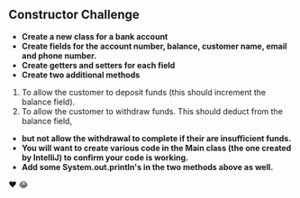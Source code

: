 ## Constructor Challenge

- **Create a new class for a bank account**
- **Create fields for the account number, balance, customer name, email and phone number.**
- **Create getters and setters for each field**
- **Create two additional methods**
 1. To allow the customer to deposit funds (this should increment the balance field).
 2. To allow the customer to withdraw funds. This should deduct from the balance field,
- **but not allow the withdrawal to complete if their are insufficient funds.**
- **You will want to create various code in the Main class (the one created by IntelliJ) to confirm your code is working.**
- **Add some System.out.println's in the two methods above as well.**

:heart: :joy: